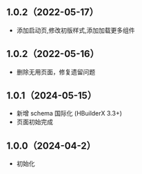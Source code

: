 ## 1.0.2（2022-05-17）
- 添加启动页,修改初版样式,添加加载更多组件
## 1.0.2（2022-05-16）
- 删除无用页面，修复遗留问题
## 1.0.1（2024-05-15）
- 新增 schema 国际化 (HBuilderX 3.3+)
- 页面初始完成
## 1.0.0（2024-04-2）
- 初始化